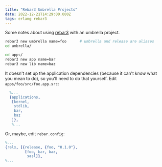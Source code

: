 ```yaml
---
title: "Rebar3 Umbrella Projects"
date: 2022-12-21T14:29:00.000Z
tags: erlang rebar3
---
```


Some notes about using [rebar3](https://rebar3.org/) with an umbrella project.

```bash
rebar3 new umbrella name=foo      # umbrella and release are aliases
cd umbrella/
```

```bash
cd apps/
rebar3 new app name=bar
rebar3 new lib name=baz
```

It doesn't set up the application dependencies (because it can't _know_ what you mean to do), so you'll need to do that
yourself. Edit `apps/foo/src/foo.app.src`:

```erlang
  %...
  {applications,
   [kernel,
    stdlib,
    bar,
    baz
   ]},
   %...
```

Or, maybe, edit `rebar.config`:

```erlang
%...
{relx, [{release, {foo, "0.1.0"},
         [foo, bar, baz,
          sasl]},
%...
```
